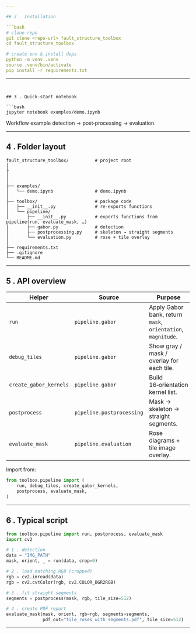 ```yaml
---

## 2 . Installation

```bash
# clone repo
git clone <repo‑url> fault_structure_toolbox
cd fault_structure_toolbox

# create env & install deps
python -m venv .venv
source .venv/bin/activate
pip install -r requirements.txt
```

---
```


## 3 . Quick‑start notebook

```bash
jupyter notebook examples/demo.ipynb
```
Workflow example detection → post‑processing → evaluation.

---

## 4 . Folder layout

```
fault_structure_toolbox/          # project root 
│
├                         
│  
│
├── examples/
│   └── demo.ipynb                # demo.ipynb
│
├── toolbox/                      # package code
│   ├── __init__.py               # re‑exports functions
│   └── pipeline/
│       ├── __init__.py           # exports functions from pipeline(run, evaluate_mask, …)
│       ├── gabor.py              # detection 
│       ├── postprocessing.py     # skeleton → straight segments
│       └── evaluation.py         # rose + tile overlay
│
├── requirements.txt
├── .gitignore
└── README.md
```

---

## 5 . API overview

| Helper | Source | Purpose |
|--------|--------|---------|
| `run` | `pipeline.gabor` | Apply Gabor bank, return `mask`, `orientation`, `magnitude`. |
| `debug_tiles` | `pipeline.gabor` | Show gray / mask / overlay for each tile. |
| `create_gabor_kernels` | `pipeline.gabor` | Build 16‑orientation kernel list. |
| `postprocess` | `pipeline.postprocessing` | Mask → skeleton → straight segments. |
| `evaluate_mask` | `pipeline.evaluation` | Rose diagrams + tile image overlay. |

Import from:

```python
from toolbox.pipeline import (
    run, debug_tiles, create_gabor_kernels,
    postprocess, evaluate_mask,
)
```

---

## 6 . Typical script

```python
from toolbox.pipeline import run, postprocess, evaluate_mask
import cv2

# 1 . detection
data = "IMG_PATH"
mask, orient, _ = run(data, crop=0) 

# 2 . load matching RGB (cropped)
rgb = cv2.imread(data)
rgb = cv2.cvtColor(rgb, cv2.COLOR_BGR2RGB)

# 3 . fit straight segments
segments = postprocess(mask, rgb, tile_size=512)

# 4 . create PDF report
evaluate_mask(mask, orient, rgb=rgb, segments=segments,
              pdf_out="tile_roses_with_segments.pdf", tile_size=512)
```
---
